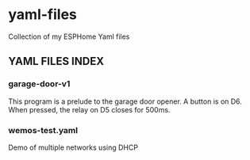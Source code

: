 # yaml-files
Collection of my ESPHome Yaml files

## YAML FILES INDEX

### garage-door-v1
 This program is a prelude to the garage door opener.
 A button is on D6. When pressed, the relay on D5 closes
 for 500ms.

### wemos-test.yaml
 Demo of multiple networks using DHCP
